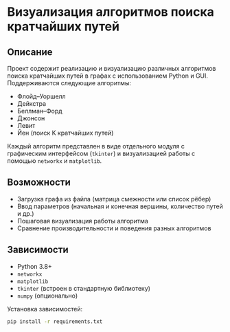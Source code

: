 # Визуализация алгоритмов поиска кратчайших путей

## Описание

Проект содержит реализацию и визуализацию различных алгоритмов поиска кратчайших путей в графах с использованием Python и GUI. Поддерживаются следующие алгоритмы:

- Флойд–Уоршелл
- Дейкстра
- Беллман–Форд
- Джонсон
- Левит
- Йен (поиск K кратчайших путей)

Каждый алгоритм представлен в виде отдельного модуля с графическим интерфейсом (`tkinter`) и визуализацией работы с помощью `networkx` и `matplotlib`.

## Возможности

- Загрузка графа из файла (матрица смежности или список рёбер)
- Ввод параметров (начальная и конечная вершины, количество путей и др.)
- Пошаговая визуализация работы алгоритма
- Сравнение производительности и поведения разных алгоритмов

## Зависимости

- Python 3.8+
- `networkx`
- `matplotlib`
- `tkinter` (встроен в стандартную библиотеку)
- `numpy` (опционально)

Установка зависимостей:

```bash
pip install -r requirements.txt
